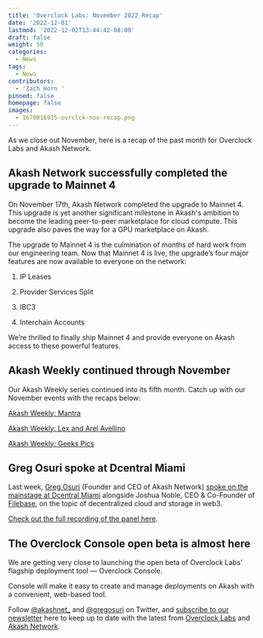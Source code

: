 ```yaml
---
title: 'Overclock Labs: November 2022 Recap'
date: '2022-12-01'
lastmod: '2022-12-02T13:44:42-08:00'
draft: false
weight: 50
categories:
  - News
tags:
  - News
contributors:
  - 'Zach Horn '
pinned: false
homepage: false
images:
  - 1670016915-ovrclck-nov-recap.png
---
```

As we close out November, here is a recap of the past month for Overclock Labs and Akash Network.

Akash Network successfully completed the upgrade to Mainnet 4
-------------------------------------------------------------

On November 17th, Akash Network completed the upgrade to Mainnet 4. This upgrade is yet another significant milestone in Akash's ambition to become the leading peer-to-peer marketplace for cloud compute. This upgrade also paves the way for a GPU marketplace on Akash.

The upgrade to Mainnet 4 is the culmination of months of hard work from our engineering team. Now that Mainnet 4 is live, the upgrade’s four major features are now available to everyone on the network:

1.  IP Leases
    
2.  Provider Services Split
    
3.  IBC3
    
4.  Interchain Accounts
    

We’re thrilled to finally ship Mainnet 4 and provide everyone on Akash access to these powerful features.

Akash Weekly continued through November
---------------------------------------

Our Akash Weekly series continued into its fifth month. Catch up with our November events with the recaps below:

[Akash Weekly: Mantra](https://akashnetwork.substack.com/p/akash-weekly-mantra)

[Akash Weekly: Lex and Arel Avellino](https://akashnetwork.substack.com/p/akash-weekly-lex-and-arel-avellino)

[Akash Weekly: Geeks Pics](https://akashnetwork.substack.com/p/akash-weekly-geeks-pics) 

Greg Osuri spoke at Dcentral Miami
----------------------------------

Last week, [Greg Osuri](https://twitter.com/gregosuri) (Founder and CEO of Akash Network) [spoke on the mainstage at Dcentral Miami](https://twitter.com/akashnet_/status/1597282620056154113?s=20&t=fNgL56soQr0KRPVOgkO_gwhttps://twitter.com/akashnet_/status/1597282620056154113?s=20&t=fNgL56soQr0KRPVOgkO_gw) alongside Joshua Noble, CEO & Co-Founder of [Filebase](https://filebase.com/), on the topic of decentralized cloud and storage in web3.

[Check out the full recording of the panel here](https://www.youtube.com/watch?v=uGlflVLgYjI).

The Overclock Console open beta is almost here
----------------------------------------------

We are getting very close to launching the open beta of Overclock Labs’ flagship deployment tool — Overclock Console.

Console will make it easy to create and manage deployments on Akash with a convenient, web-based tool. 

Follow [@akashnet\_](https://twitter.com/akashnet_) and [@gregosuri](https://twitter.com/gregosuri) on Twitter, and [subscribe to our newsletter](https://akashnetwork.substack.com/) here to keep up to date with the latest from [Overclock Labs](https://ovrclk.com) and [Akash Network](https://akash.network).